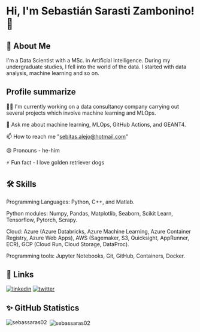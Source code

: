 
# Hi, I'm Sebastián Sarasti Zambonino! 👋


## 🚀 About Me
I'm a Data Scientist with a MSc. in Artificial Intelligence. During my undergraduate studies, I fell into the world of the data. I started with data analysis, machine learning and so on.  

## Profile summarize
👩‍💻 I'm currently working on a data consultancy company carrying out several projects which involve machine learning and MLOps.

💬 Ask me about machine learning, MLOps, GitHub Actions, and GEANT4.

📫 How to reach me "sebitas.alejo@hotmail.com"

😄 Pronouns - he-him

⚡️ Fun fact - I love golden retriever dogs


## 🛠 Skills
Programming Languages: Python, C++, and Matlab.

Python modules: Numpy, Pandas, Matplotlib, Seaborn, Scikit Learn, Tensorflow, Pytorch, Scrapy.

Cloud: Azure (Azure Databricks, Azure Machine Learning, Azure Container Registry, Azure Web Apps), AWS (Sagemaker, S3, Quicksight, AppRunner, ECR), GCP (Cloud Run, Cloud Storage, DataProc).

Programming tools: Jupyter Notebooks, Git, GitHub, Containers, Docker.



## 🔗 Links

[![linkedin](https://img.shields.io/badge/linkedin-0A66C2?style=for-the-badge&logo=linkedin&logoColor=white)](https://www.linkedin.com/in/sebastiansarasti/)
[![twitter](https://img.shields.io/badge/twitter-1DA1F2?style=for-the-badge&logo=twitter&logoColor=white)](https://twitter.com/sarasti_seb)



## ✨ GitHub Statistics 

<p><img align="left" src="https://github-readme-stats.vercel.app/api/top-langs?username=sebassaras02&show_icons=true&locale=en&layout=compact" alt="sebassaras02" /></p>

<p>&nbsp;<img align="center" src="https://github-readme-stats.vercel.app/api?username=sebassaras02&show_icons=true&locale=en" alt="sebassaras02" /></p>
